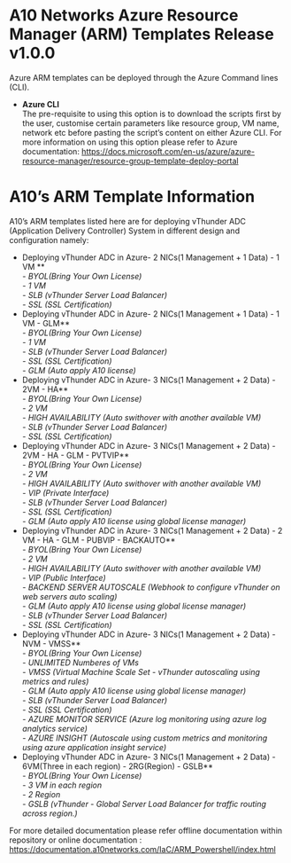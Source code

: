 # A10 Networks Azure Resource Manager (ARM) Templates Release v1.0.0
Azure ARM templates can be deployed through the Azure Command lines (CLI).

- **Azure CLI**<br>
The pre-requisite to using this option is to download the scripts first by the user, customise certain parameters
like resource group, VM name, network etc before pasting the script’s content on either Azure CLI. 
For more information on using this option please refer to Azure documentation: https://docs.microsoft.com/en-us/azure/azure-resource-manager/resource-group-template-deploy-portal

# A10’s ARM Template Information
A10’s ARM templates listed here are for deploying vThunder ADC (Application Delivery Controller) System 
in different design and configuration namely:

- Deploying vThunder ADC in Azure- 2 NICs(1 Management + 1 Data) - 1 VM **<br>
      - *BYOL(Bring Your Own License)*<br>
      - *1 VM*<br>
      - *SLB (vThunder Server Load Balancer)*<br>
      - *SSL (SSL Certification)*<br>
- Deploying vThunder ADC in Azure- 2 NICs(1 Management + 1 Data) - 1 VM - GLM**<br>
      - *BYOL(Bring Your Own License)*<br>
      - *1 VM*<br>
      - *SLB (vThunder Server Load Balancer)*<br>
      - *SSL (SSL Certification)*<br>
      - *GLM (Auto apply A10 license)*<br>
- Deploying vThunder ADC in Azure- 3 NICs(1 Management + 2 Data) - 2VM - HA**<br>
      - *BYOL(Bring Your Own License)*<br>
      - *2 VM*<br>
      - *HIGH AVAILABILITY (Auto swithover with another available VM)*<br>
      - *SLB (vThunder Server Load Balancer)*<br>
      - *SSL (SSL Certification)*<br>
- Deploying vThunder ADC in Azure- 3 NICs(1 Management + 2 Data) - 2VM - HA - GLM - PVTVIP**<br>
      - *BYOL(Bring Your Own License)*<br>
      - *2 VM*<br>
      - *HIGH AVAILABILITY (Auto swithover with another available VM)*<br>
      - *VIP (Private Interface)*<br>
      - *SLB (vThunder Server Load Balancer)*<br>
      - *SSL (SSL Certification)*<br>
      - *GLM (Auto apply A10 license using global license manager)*<br>
- Deploying vThunder ADC in Azure- 3 NICs(1 Management + 2 Data) - 2 VM - HA - GLM - PUBVIP - BACKAUTO**<br>
      - *BYOL(Bring Your Own License)*<br>
      - *2 VM*<br>
      - *HIGH AVAILABILITY (Auto swithover with another available VM)*<br>
      - *VIP (Public Interface)*<br>
      - *BACKEND SERVER AUTOSCALE (Webhook to configure vThunder on web servers auto scaling)*<br>
      - *GLM (Auto apply A10 license using global license manager)*<br>
      - *SLB (vThunder Server Load Balancer)*<br>
      - *SSL (SSL Certification)*<br>
- Deploying vThunder ADC in Azure- 3 NICs(1 Management + 2 Data) - NVM - VMSS**<br>
      - *BYOL(Bring Your Own License)*<br>
      - *UNLIMITED Numberes of VMs*<br>
      - *VMSS (Virtual Machine Scale Set - vThunder autoscaling using metrics and rules)*<br>
      - *GLM (Auto apply A10 license using global license manager)*<br>
      - *SLB (vThunder Server Load Balancer)*<br>
      - *SSL (SSL Certification)*<br>
      - *AZURE MONITOR SERVICE (Azure log monitoring using azure log analytics service)*<br>
      - *AZURE INSIGHT (Autoscale using custom metrics and monitoring using azure application insight service)*<br>
- Deploying vThunder ADC in Azure- 3 NICs(1 Management + 2 Data) - 6VM(Three in each region) - 2RG(Region) - GSLB**<br>
      - *BYOL(Bring Your Own License)*<br>
      - *3 VM in each region*<br>
      - *2 Region*<br>
      - *GSLB (vThunder - Global Server Load Balancer for traffic routing across region.)*<br>
	  
For more detailed documentation please refer offline documentation within repository or online documentation :
https://documentation.a10networks.com/IaC/ARM_Powershell/index.html
